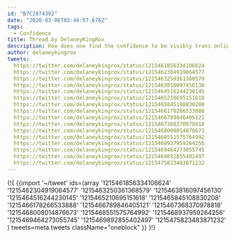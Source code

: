 ```yaml
---
id: "B7C2874392"
date: "2020-03-06T03:46:57.676Z"
tags:
  - Confidence
title: Thread by DelaneyKingRox
description: How does one find the confidence to be visibly trans online.
author: delaneykingrox
tweets:
  https://twitter.com/delaneykingrox/status/1215461856334106624
  https://twitter.com/delaneykingrox/status/1215462304919064577
  https://twitter.com/delaneykingrox/status/1215463250361368579
  https://twitter.com/delaneykingrox/status/1215463816097456130
  https://twitter.com/delaneykingrox/status/1215464516244230145
  https://twitter.com/delaneykingrox/status/1215465210695151618
  https://twitter.com/delaneykingrox/status/1215465845108830208
  https://twitter.com/delaneykingrox/status/1215466178266533888
  https://twitter.com/delaneykingrox/status/1215466789846405121
  https://twitter.com/delaneykingrox/status/1215467368370978818
  https://twitter.com/delaneykingrox/status/1215468008014876673
  https://twitter.com/delaneykingrox/status/1215468551575764992
  https://twitter.com/delaneykingrox/status/1215468937959264256
  https://twitter.com/delaneykingrox/status/1215469464273055745
  https://twitter.com/delaneykingrox/status/1215469892855402497
  https://twitter.com/delaneykingrox/status/1215475823483871232
---
```

{!{
  {{import '~/tweet' ids=(array
    '1215461856334106624'
    '1215462304919064577'
    '1215463250361368579'
    '1215463816097456130'
    '1215464516244230145'
    '1215465210695151618'
    '1215465845108830208'
    '1215466178266533888'
    '1215466789846405121'
    '1215467368370978818'
    '1215468008014876673'
    '1215468551575764992'
    '1215468937959264256'
    '1215469464273055745'
    '1215469892855402497'
    '1215475823483871232'
  ) tweets=meta.tweets className="oneblock" }}
}!}

